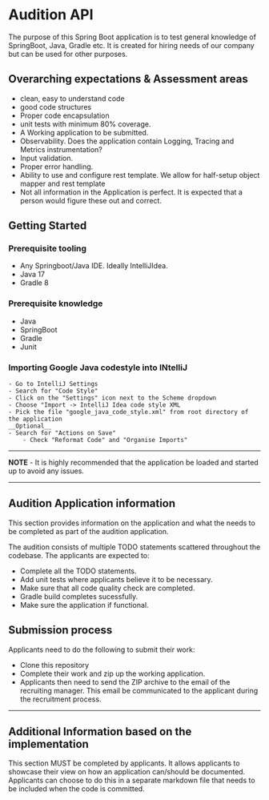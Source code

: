 # Audition API

The purpose of this Spring Boot application is to test general knowledge of SpringBoot, Java, Gradle etc. It is created for hiring needs of our company but can be used for other purposes.

## Overarching expectations & Assessment areas

- clean, easy to understand code
- good code structures
- Proper code encapsulation
- unit tests with minimum 80% coverage.
- A Working application to be submitted.
- Observability. Does the application contain Logging, Tracing and Metrics instrumentation?
- Input validation.
- Proper error handling.
- Ability to use and configure rest template. We allow for half-setup object mapper and rest template
- Not all information in the Application is perfect. It is expected that a person would figure these out and correct.
  
## Getting Started

### Prerequisite tooling

- Any Springboot/Java IDE. Ideally IntelliJIdea.
- Java 17
- Gradle 8
  
### Prerequisite knowledge

- Java
- SpringBoot
- Gradle
- Junit

### Importing Google Java codestyle into INtelliJ

```
- Go to IntelliJ Settings
- Search for "Code Style"
- Click on the "Settings" icon next to the Scheme dropdown
- Choose "Import -> IntelliJ Idea code style XML
- Pick the file "google_java_code_style.xml" from root directory of the application
__Optional__
- Search for "Actions on Save"
    - Check "Reformat Code" and "Organise Imports"
```

---
**NOTE** -
It is  highly recommended that the application be loaded and started up to avoid any issues.

---

## Audition Application information

This section provides information on the application and what the needs to be completed as part of the audition application.

The audition consists of multiple TODO statements scattered throughout the codebase. The applicants are expected to:

- Complete all the TODO statements.
- Add unit tests where applicants believe it to be necessary.
- Make sure that all code quality check are completed.
- Gradle build completes sucessfully.
- Make sure the application if functional.

## Submission process
Applicants need to do the following to submit their work: 
- Clone this repository
- Complete their work and zip up the working application. 
- Applicants then need to send the ZIP archive to the email of the recruiting manager. This email be communicated to the applicant during the recruitment process. 

  
---
## Additional Information based on the implementation

This section MUST be completed by applicants. It allows applicants to showcase their view on how an application can/should be documented. 
Applicants can choose to do this in a separate markdown file that needs to be included when the code is committed. 
